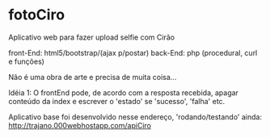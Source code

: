 # fotoCiro
Aplicativo web para fazer upload selfie com Cirão


front-End: html5/bootstrap/(ajax p/postar)
back-End: php (procedural, curl e funções)

Não é uma obra de arte e precisa de muita coisa...

Idéia 1: O frontEnd pode, de acordo com a resposta recebida, apagar conteúdo da index e escrever o 'estado' se 'sucesso', 'falha' etc.

Aplicativo base foi desenvolvido nesse endereço, 'rodando/testando' ainda: http://trajano.000webhostapp.com/apiCiro

